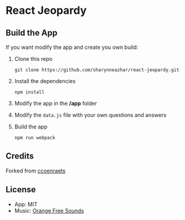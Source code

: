 # React Jeopardy

## Build the App

If you want modify the app and create you own build:

1. Clone this repo
    ```
    git clone https://github.com/sharynneazhar/react-jeopardy.git
    ```

1. Install the dependencies
    ```
    npm install
    ```

1. Modify the app in the **/app** folder

1. Modify the `data.js` file with your own questions and answers

1. Build the app
    ```
    npm run webpack
    ```

## Credits
Forked from [ccoenraets](https://ccoenraets.github.io/react-trivia/)

## License

- App: MIT
- Music: [Orange Free Sounds](http://www.orangefreesounds.com/jeopardy-theme-song/)
